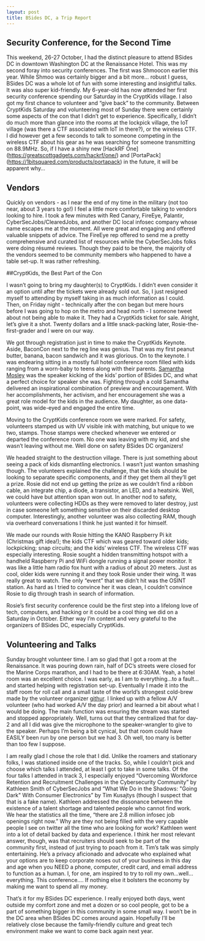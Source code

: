 ```yaml
---
layout: post
title: BSides DC, a Trip Report
---
```


## Security Conference, for the Second Time

This weekend, 26-27 October, I had the distinct pleasure to attend BSides DC in downtown Washington DC at the Renaissance Hotel.  This was my second foray into security conferences.  The first was Shmoocon earlier this year.  While Shmoo was certainly bigger and a bit more… robust I guess, BSides DC was a whole lot of fun with some interesting and insightful talks.  It was also super kid-friendly.  My 6-year-old has now attended her first security conference spending our Saturday in the CryptKids village.  I also got my first chance to volunteer and “give back” to the community.  Between CryptKids Saturday and volunteering most of Sunday there were certainly some aspects of the con that I didn’t get to experience. Specifically, I didn’t do much more than glance into the rooms at the lockpick village, the IoT village (was there a CTF associated with IoT in there?), or the wireless CTF.  I did however get a few seconds to talk to someone competing in the wireless CTF about his gear as he was searching for someone transmitting on 88.9MHz.  So, if I have a shiny new [HackRF One] (https://greatscottgadgets.com/hackrf/one/) and [PortaPack] (https://1bitsquared.com/products/portapack) in the future, it will be apparent why…

## Vendors

Quickly on vendors - as I near the end of my time in the military (not too near, about 3 years to go!) I feel a little more comfortable talking to vendors looking to hire.  I took a few minutes with Red Canary, FireEye, Palantir, CyberSecJobs/ClearedJobs, and another DC local infosec company whose name escapes me at the moment.  All were great and engaging and offered valuable snippets of advice.  The FireEye rep offered to send me a pretty comprehensive and curated list of resources while the CyberSecJobs folks were doing résumé reviews.  Though they paid to be there, the majority of the vendors seemed to be community members who happened to have a table set-up.  It was rather refreshing.

##CryptKids, the Best Part of the Con

I wasn’t going to bring my daughter(s) to CryptKids.  I didn’t even consider it an option until after the tickets were already sold out.  So, I just resigned myself to attending by myself taking in as much information as I could.  Then, on Friday night - technically after the con began but mere hours before I was going to hop on the metro and head north - I someone tweet about not being able to make it.  They had a CryptKids ticket for sale.  Alright, let’s give it a shot.  Twenty dollars and a little snack-packing later, Rosie-the-first-grader and I were on our way.

We got through registration just in time to make the CryptKids Keynote.  Aside, BaconCon next to the reg line was genius.  That was my first peanut butter, banana, bacon sandwich and it was glorious.  On to the keynote.  I was endearing sitting in a mostly full hotel conference room filled with kids ranging from a worn-baby to teens along with their parents.  [Samantha Mosley](https://twitter.com/Pr0d1g4) was the speaker kicking of the kids’ portion of BSides DC, and what a perfect choice for speaker she was.  Fighting through a cold Samantha delivered an inspirational combination of preview and encouragement. With her accomplishments, her activism, and her encouragement she was a great role model for the kids in the audience.  My daughter, as one data-point, was wide-eyed and engaged the entire time.

Moving to the CryptKids conference room we were marked.  For safety, volunteers stamped us with UV visible ink with matching, but unique to we two, stamps.  Those stamps were checked whenever we entered or departed the conference room. No one was leaving with my kid, and she wasn’t leaving without me.  Well done on safety BSides DC organizers!

We headed straight to the destruction village.  There is just something about seeing a pack of kids dismantling electronics.  I wasn’t just wanton smashing though.  The volunteers explained the challenge, that the kids should be looking to separate specific components, and if they get them all they’ll get a prize.  Rosie did not end up getting the prize as we couldn’t find a ribbon cable, an integrate chip, a diode, a transistor, an LED, and a heatsink.  Well, we could have but attention span won out.  In another nod to safety, volunteers were collecting HDDs as they were removed to later destroy, just in case someone left something sensitive on their discarded desktop computer.  Interestingly, another volunteer was also collecting RAM, though via overheard conversations I think he just wanted it for himself.

We made our rounds with Rosie hitting the KANO Raspberry Pi kit (Christmas gift idea!); the kids CTF which was geared toward older kids; lockpicking; snap circuits; and the kids’ wireless CTF.  The wireless CTF was especially interesting.  Rosie sought a hidden transmitting hotspot with a handheld Raspberry Pi and WiFi dongle running a signal power monitor.  It was like a little ham radio fox hunt with a radius of about 20 meters.  Just as cool, older kids were running it and they took Rosie under their wing.  It was really great to watch.  The only “event” that we didn’t hit was the OSINT station.  As hard as I tried to convince her it was clean, I couldn’t convince Rosie to dig through trash in search of information.

Rosie’s first security conference could be the first step into a lifelong love of tech, computers, and hacking or it could be a cool thing we did on a Saturday in October.  Either way I’m content and very grateful to the organizers of BSides DC, especially CryptKids.

## Volunteering and Talks

Sunday brought volunteer time.  I am so glad that I got a room at the Renaissance.  It was pouring down rain, half of DC’s streets were closed for the Marine Corps marathon, and I had to be there at 6:30AM.  Yeah, a hotel room was an excellent choice.  I was early, as I am to everything…to a fault… and started helping with registration set-up.  Eventually I made it into the staff room for roll call and a small taste of the world’s strongest cold-brew made by the volunteer organizer [githur](https://www.twitter.com/githur).  I linked up with a fellow A/V volunteer (who had worked A/V the day prior) and learned a bit about what I would be doing.  The main function was ensuring the stream was started and stopped appropriately.  Well, turns out that they centralized that for day-2 and all I did was give the microphone to the speaker-wrangler to give to the speaker.  Perhaps I’m being a bit cynical, but that room could have EASILY been run by one person but we had 3.  Oh well, too many is better than too few I suppose.

I am really glad I chose the role that I did.  Unlike the roamers and stationary folks, I was stationed inside one of the tracks.  So, while I couldn’t pick and choose which talks I attended, at least I got to take in some talks.  Of the four talks I attended in track 3, I especially enjoyed “Overcoming Workforce Retention and Recruitment Challenges in the Cybersecurity Community” by Kathleen Smith of CyberSecJobs and “What We Do in the Shadows: "Going Dark" With Consumer Electronics” by Tim Kusajtys (though I suspect that that is a fake name).  Kathleen addressed the dissonance between the existence of a talent shortage and talented people who cannot find work.  We hear the statistics all the time, “there are 2.8 million infosec job openings right now.”  Why are they not being filled with the very capable people I see on twitter all the time who are looking for work?  Kathleen went into a lot of detail backed by data and experience.  I think her most relevant answer, though, was that recruiters should seek to be part of the community first, instead of just trying to poach from it.  Tim’s talk was simply entertaining.  He’s a privacy aficionado and advocate who explained what your options are to keep corporate noses out of your business in this day and age when you NEED a phone, computer, credit card, and email address to function as a human.  I, for one, am inspired to try to roll my own…well… everything.  This conference…. If nothing else it bolsters the economy by making me want to spend all my money.

That’s it for my BSides DC experience.  I really enjoyed both days, went outside my comfort zone and met a dozen or so cool people, got to be a part of something bigger in this community in some small way.  I won’t be in the DC area when BSides DC comes around again.  Hopefully I’ll be relatively close because the family-friendly culture and great tech environment make we want to come back again next year.

